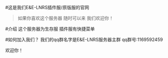 #这是我们E&E-LNRS插件服/原版服的官网
>如果你喜欢这个服务器 随时可以来 我们欢迎你！

#介绍
这个服务器为生存服 插件服有快捷菜单

#如何加入我们？
我们的qq群名字是E&E-LNRS服务器主群 qq群号:1169592459

欢迎你！
